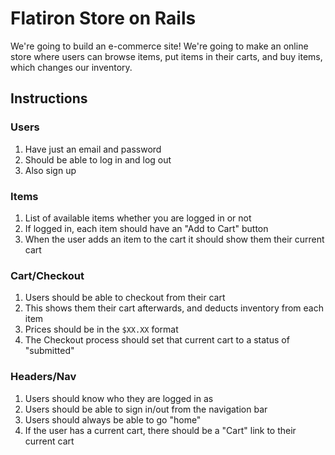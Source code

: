 # Flatiron Store on Rails

We're going to build an e-commerce site! We're going to make an online store where users can browse items, put items in their carts, and buy items, which changes our inventory.


## Instructions

### Users

  1. Have just an email and password
  2. Should be able to log in and log out
  3. Also sign up

### Items

  1. List of available items whether you are logged in or not
  2. If logged in, each item should have an "Add to Cart" button
  3. When the user adds an item to the cart it should show them their current cart

### Cart/Checkout

  1. Users should be able to checkout from their cart
  2. This shows them their cart afterwards, and deducts inventory from each item
  3. Prices should be in the `$XX.XX` format
  4. The Checkout process should set that current cart to a status of "submitted"

### Headers/Nav

  1. Users should know who they are logged in as
  2. Users should be able to sign in/out from the navigation bar
  3. Users should always be able to go "home"
  4. If the user has a current cart, there should be a "Cart" link to their current cart

